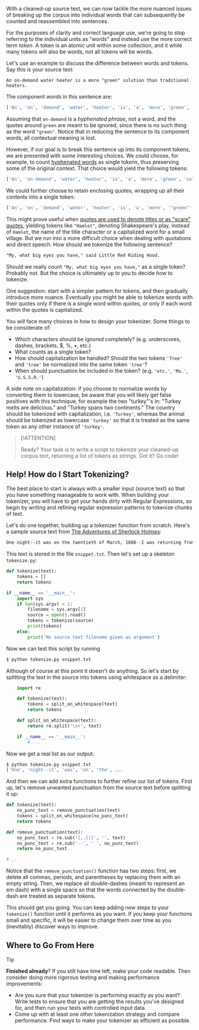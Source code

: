 With a cleaned-up source text, we can now tackle the more nuanced issues of breaking up the corpus into individual words that can subsequently be counted and reassembled into sentences.

For the purposes of clarity and correct language use, we're going to stop referring to the individual units as "words" and instead use the more correct term *token*. A token is an atomic unit within some collection, and it while many tokens will also be words, not all tokens will be words.

Let's use an example to discuss the difference between words and tokens. Say this is your source text:

	An on-demand water heater is a more "green" solution than traditional heaters.

The component *words* in this sentence are:

```python
['An', 'on', 'demand', 'water', 'heater', 'is', 'a', 'more', 'green', 'solution', 'than', 'traditional', 'heaters']
```

Assuming that `on-demand` is a *hyphenated phrase*, not a word, and the quotes around `green` are meant to be ignored, since there is no such thing as the word `"green"`. Notice that in reducing the sentence to its component words, all contextual meaning is lost.

However, if our goal is to break this sentence up into its component tokens, we are presented with some interesting choices. We could choose, for example, to count [hyphenated words](http://www.grammarbook.com/punctuation/hyphens.asp) as single tokens, thus preserving some of the original context. That choice would yield the following tokens:

```python
['An', 'on-demand', 'water', 'heater', 'is', 'a', 'more', 'green', 'solution', 'than', 'traditional', 'heaters']
```

We could further choose to retain enclosing quotes, wrapping up all their contents into a single token:

```python
['An', 'on', 'demand', 'water', 'heater', 'is', 'a', 'more', '"green"', 'solution', 'than', 'traditional', 'heaters']
```

This might prove useful when [quotes are used to denote titles or as "scare" quotes](https://en.wikipedia.org/wiki/Quotation_mark#Quotation_marks_in_English), yielding tokens like `"Hamlet"`, denoting Shakespeare's play, instead of `Hamlet`, the name of the title character or a capitalized word for a small village. But we run into a more difficult choice when dealing with quotations and direct speech. How should we tokenize the following sentence?

```txt
"My, what big eyes you have," said Little Red Riding Hood.
```

Should we really count `"My, what big eyes you have,"` as a single token? Probably not. But the choice is ultimately up to you to decide *how* to tokenize.

One suggestion: start with a simpler pattern for tokens, and then gradually introduce more nuance. Eventually you might be able to tokenize words with their quotes only if there is a single word within quotes, or only if each word within the quotes is capitalized.

You will face many choices in how to design your tokenizer. Some things to be considerate of:

- Which characters should be ignored completely? (e.g. underscores, dashes, brackets, $, %, •, etc.)
- What counts as a single token?
- How should capitalization be handled? Should the two tokens `'Tree'` and `'tree'` be normalized into the same token `'tree'`?
- When should punctuation be included in the token? (e.g. `'etc.'`, `'Ms.'`, `'U.S.S.R.'`)

A side note on capitalization: if you choose to normalize words by converting them to lowercase, be aware that you will likely get false positives with this technique, for example the two "turkey"'s in: "Turkey melts are delicious." and "Turkey spans two continents." The country should be tokenized with capitalization, i.e. `'Turkey'`, whereas the animal should be tokenized as lowercase `'turkey'` so that it is treated as the same token as any other instance of `'turkey'`.

> [!ATTENTION]
>
> Ready? Your task is to write a script to tokenize your cleaned-up corpus text, returning a list of tokens as strings. Got it? Go code!

## Help! How do I Start Tokenizing?

The best place to start is always with a smaller input (source text) so that you have something manageable to work with. When building your tokenizer, you will have to get your hands dirty with Regular Expressions, so begin by writing and refining regular expression patterns to tokenize chunks of text.

Let's do one together, building up a tokenizer function from scratch. Here's a sample source text from [The Adventures of Sherlock Holmes](http://www.gutenberg.org/ebooks/1661):

```txt
One night--it was on the twentieth of March, 1888--I was returning from a journey to a patient (for I had now returned to civil practice), when my way led me through Baker Street. As I passed the well-remembered door, which must always be associated in my mind with my wooing, and with the dark incidents of the Study in Scarlet, I was seized with a keen desire to see Holmes again, and to know how he was employing his extraordinary powers.
```

This text is stored in the file `snippet.txt`. Then let's set up a skeleton `tokenize.py`:

```python
def tokenize(text):
	tokens = []
	return tokens

if __name__ == '__main__':
	import sys
	if len(sys.argv) > 1:
		filename = sys.argv[1]
		source = open().read()
		tokens = tokenize(source)
		print(tokens)
	else:
		print('No source text filename given as argument')
```

Now we can test this script by running

```bash
$ python tokenize.py snippet.txt
```

Although of course at this point it doesn't do anything. So let's start by splitting the text in the source into tokens using whitespace as a delimiter:

```python
	import re

	def tokenize(text):
		tokens = split_on_whitespace(text)
		return tokens

	def split_on_whitespace(text):
		return re.split('\s+', text)

	if __name__ == '__main__':
		# ...
```

Now we get a real list as our output:

```bash
$ python tokenize.py snippet.txt
['One', 'night--it', 'was', 'on', 'the', ...
```

And then we can add extra functions to further refine our list of tokens. First up, let's remove unwanted punctuation from the source text before splitting it up:

```python
def tokenize(text):
	no_punc_text = remove_punctuation(text)
	tokens = split_on_whitespace(no_punc_text)
	return tokens

def remove_punctuation(text):
	no_punc_text = re.sub('[,.()]', '', text)
	no_punc_text = re.sub('--', ' ', no_punc_text)
	return no_punc_text

# ...
```

Notice that the `remove_punctuation()` function has two steps: first, we delete all commas, periods, and parentheses by replacing them with an empty string. Then, we replace all double-dashes (meant to represent an em dash) with a single space so that the words connected by the double-dash are treated as separate tokens.

This should get you going. You can keep adding new steps to your `tokenize()` function until it performs as you want. If you keep your functions small and specific, it will be easier to change them over time as you (inevitably) discover ways to improve.

## Where to Go From Here

> [!TIP]
>
> **Finished already**? If you still have time left, make your code readable. Then consider doing more rigorous testing and making performance improvements:
>
> - Are you sure that your tokenizer is performing exactly as you want? Write tests to ensure that you are getting the results you've designed for, and then run your tests with controlled input data.
> - Come up with at least one other tokenization strategy and compare performance. Find ways to make your tokenizer as efficient as possible.
